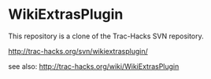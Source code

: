 WikiExtrasPlugin
================

This repository is a clone of the Trac-Hacks SVN repository.

http://trac-hacks.org/svn/wikiextrasplugin/

see also: http://trac-hacks.org/wiki/WikiExtrasPlugin
